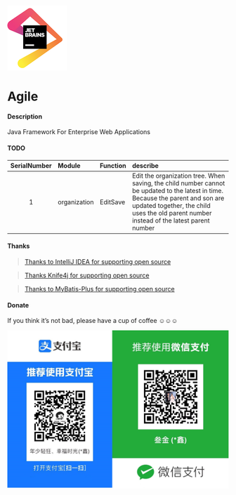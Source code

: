 ![IDEA](src/main/resources/templates/static/common/images/jetbrains.png)

# Agile

#### Description

Java Framework For Enterprise Web Applications

#### TODO

| SerialNumber | Module | Function | describe |
| :---: | :--- | :--- | :--- |
| 1 | organization | EditSave | Edit the organization tree. When saving, the child number cannot be updated to the latest in time. Because the parent and son are updated together, the child uses the old parent number instead of the latest parent number |

#### Thanks

> [Thanks to IntelliJ IDEA for supporting open source](https://www.jetbrains.com/?from=agile)

> [Thanks Knife4j for supporting open source](https://doc.xiaominfo.com/)

> [Thanks to MyBatis-Plus for supporting open source](https://baomidou.com/)

#### Donate

If you think it’s not bad, please have a cup of coffee ☺☺☺

![收钱码](src/main/resources/templates/static/common/images/收钱码.jpg)